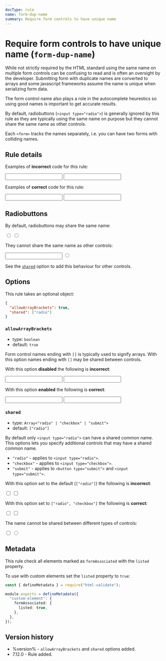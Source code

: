 ```yaml
---
docType: rule
name: form-dup-name
summary: Require form controls to have unique name
---
```


# Require form controls to have unique name (`form-dup-name`)

While not strictly required by the HTML standard using the same name on multiple form controls can be confusing to read and is often an oversight by the developer.
Submitting form with duplicate names are converted to arrays and some javascript frameworks assume the name is unique when serializing form data.

The form control name also plays a role in the autocomplete heurestics so using good names is important to get accurate results.

By default, radiobuttons (`<input type="radio">`) is generally ignored by this rule as they are typically using the same name on purpose but they cannot share the same name as other controls.

Each `<form>` tracks the names separately, i.e. you can have two forms with colliding names.

## Rule details

Examples of **incorrect** code for this rule:

<validate name="incorrect" rules="form-dup-name">
    <form>
        <input name="foo">
        <input name="foo">
    </form>
</validate>

Examples of **correct** code for this rule:

<validate name="correct" rules="form-dup-name">
    <form>
        <input name="foo">
        <input name="bar">
    </form>
</validate>

## Radiobuttons

By default, radiobuttons may share the same name:

<validate name="correct-radio-checkbox" rules="form-dup-name">
    <form>
        <input name="foo" type="radio">
        <input name="foo" type="radio">
    </form>
</validate>

They cannot share the same name as other controls:

<validate name="incorrect-radio" rules="form-dup-name">
    <form>
        <input name="foo" type="text">
        <input name="foo" type="radio">
    </form>
</validate>

See the [`shared`](#shared) option to add this behaviour for other controls.

## Options

This rule takes an optional object:

```json
{
  "allowArrayBrackets": true,
  "shared": ["radio"]
}
```

### `allowArrayBrackets`

- type: `boolean`
- default: `true`

Form control names ending with `[]` is typically used to signify arrays.
With this option names ending with `[]` may be shared between controls.

With this option **disabled** the following is **incorrect**:

<validate name="array-incorrect" rules="form-dup-name" form-dup-name='{"allowArrayBrackets": false}'>
    <form>
        <input name="foo[]">
        <input name="foo[]">
    </form>
</validate>

With this option **enabled** the following is **correct**:

<validate name="array-correct" rules="form-dup-name">
    <form>
        <input name="foo[]">
        <input name="foo[]">
    </form>
</validate>

### `shared`

- type: `Array<"radio" | "checkbox" | "submit">`
- default: `["radio"]`

By default only `<input type="radio">` can have a shared common name.
This options lets you specify additional controls that may have a shared common name.

- `"radio"` - applies to `<input type="radio">`.
- `"checkbox"` - applies to `<input type="checkbox">`.
- `"submit"` - applies to `<button type="submit">` and `<input type="submit">`.

With this option set to the default (`["radio"]`) the following is **incorrect**:

<validate name="shared-incorrect" rules="form-dup-name" form-dup-name='{"shared": ["radio"]}'>
    <form>
        <input name="foo" type="checkbox">
        <input name="foo" type="checkbox">
    </form>
</validate>

With this option set to `["radio", "checkbox"]` the following is **correct**:

<validate name="shared-correct" rules="form-dup-name" form-dup-name='{"shared": ["radio", "checkbox"]}'>
    <form>
        <input name="foo" type="checkbox">
        <input name="foo" type="checkbox">
    </form>
</validate>

The name cannot be shared between different types of controls:

<validate name="shared-mix" rules="form-dup-name" form-dup-name='{"shared": ["radio", "checkbox"]}'>
    <form>
        <input name="foo" type="checkbox">
        <input name="foo" type="radio">
    </form>
</validate>

## Metadata

This rule check all elements marked as `formAssociated` with the `listed` property.

To use with custom elements set the `listed` property to `true`:

```ts
const { defineMetadata } = require("html-validate");

module.exports = defineMetadata({
  "custom-element": {
    formAssociated: {
      listed: true,
    },
  },
});
```

## Version history

- %version% - `allowArrayBrackets` and `shared` options added.
- 7.12.0 - Rule added.

